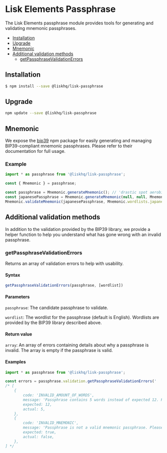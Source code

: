 # Lisk Elements Passphrase

The Lisk Elements passphrase module provides tools for generating and validating mnemonic passphrases.

- [Installation](#installation)
- [Upgrade](#upgrade)
- [Mnemonic](#mnemonic)
- [Additional validation methods](#additional-validation-methods)
  - [getPassphraseValidationErrors](#getPassphraseValidationErrors)

## Installation

```bash
$ npm install --save @liskhq/lisk-passphrase
```

## Upgrade

```bash
npm update --save @liskhq/lisk-passphrase
```

## Mnemonic

We expose the [bip39](https://www.npmjs.com/package/bip39) npm package for easily generating and managing BIP39-compliant mnemonic passphrases. 
Please refer to their documentation for full usage.

### Example

```js
import * as passphrase from '@liskhq/lisk-passphrase';

const { Mnemonic } = passphrase;

const passphrase = Mnemonic.generateMnemonic(); // 'drastic spot aerobic web wave tourist library first scout fatal inherit arrange'
const japanesePassphrase = Mnemonic.generateMnemonic(null, null, Mnemonic.wordlists.japanese); // 'こやく　そうだん　ねだん　せめる　たらす　むげん　へんたい　さめる　おんだん　こうてい　ていこく　におい'
Mnemonic.validateMnemonic(japanesePassphrase, Mnemonic.wordlists.japanese); // true
```

## Additional validation methods

In addition to the validation provided by the BIP39 library, we provide a helper function to help you understand what has gone wrong with an invalid passphrase.

### getPassphraseValidationErrors

Returns an array of validation errors to help with usability.

#### Syntax

```js
getPassphraseValidationErrors(passphrase, [wordlist])
```

#### Parameters

`passphrase`: The candidate passphrase to validate.

`wordlist`: The wordlist for the passphrase (default is English). Wordlists are provided by the BIP39 library described above.

#### Return value

`array`: An array of errors containing details about why a passphrase is invalid. The array is empty if the passphrase is valid.

#### Examples

```js
import * as passphrase from '@liskhq/lisk-passphrase';

const errors = passphrase.validation.getPassphraseValidationErrors('   this passphrase is not  valid');
/* [
    {
        code: 'INVALID_AMOUNT_OF_WORDS',
        message: 'Passphrase contains 5 words instead of expected 12. Please check the passphrase.',
        expected: 12,
        actual: 5,
    },
    {
        code: 'INVALID_MNEMONIC',
        message: 'Passphrase is not a valid mnemonic passphrase. Please check the passphrase.',
        expected: true,
        actual: false,
    },
] */
```
